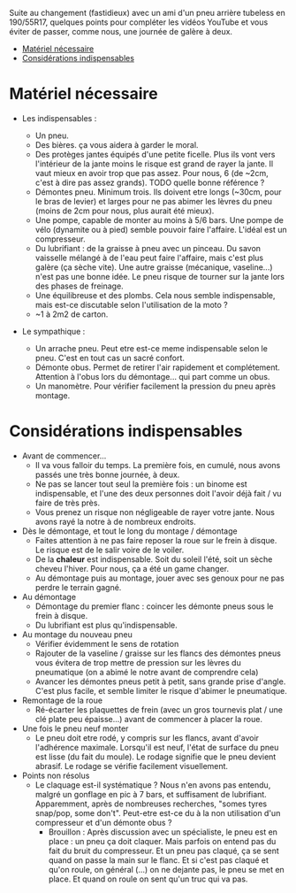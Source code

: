 Suite au changement (fastidieux) avec un ami d'un pneu arrière tubeless en 190/55R17, quelques points pour compléter les vidéos YouTube et vous éviter de passer, comme nous, une journée de galère à deux.

<!-- START doctoc generated TOC please keep comment here to allow auto update -->
<!-- DON'T EDIT THIS SECTION, INSTEAD RE-RUN doctoc TO UPDATE -->

- [Matériel nécessaire](#mat%C3%A9riel-n%C3%A9cessaire)
- [Considérations indispensables](#consid%C3%A9rations-indispensables)

<!-- END doctoc generated TOC please keep comment here to allow auto update -->

# Matériel nécessaire
* Les indispensables :
  * Un pneu.
  * Des bières. ça vous aidera à garder le moral.
  * Des protèges jantes équipés d'une petite ficelle. Plus ils vont vers l'intérieur de la jante moins le risque est grand de rayer la jante. Il vaut mieux en avoir trop que pas assez. Pour nous, 6 (de ~2cm, c'est à dire pas assez grands). TODO quelle bonne référence ?
  * Démontes pneu. Minimum trois. Ils doivent etre longs (~30cm, pour le bras de levier) et larges pour ne pas abimer les lèvres du pneu (moins de 2cm pour nous, plus aurait été mieux).
  * Une pompe, capable de monter au moins à 5/6 bars. Une pompe de vélo (dynamite ou à pied) semble pouvoir faire l'affaire. L'idéal est un compresseur.
  * Du lubrifiant : de la graisse à pneu avec un pinceau. Du savon vaisselle mélangé à de l'eau peut faire l'affaire, mais c'est plus galère (ça sèche vite). Une autre graisse (mécanique, vaseline...) n'est pas une bonne idée. Le pneu risque de tourner sur la jante lors des phases de freinage.
  * Une équilibreuse et des plombs. Cela nous semble indispensable, mais est-ce discutable selon l'utilisation de la moto ?
  * ~1 à 2m2 de carton.

* Le sympathique :
  * Un arrache pneu. Peut etre est-ce meme indispensable selon le pneu. C'est en tout cas un sacré confort.
  * Démonte obus. Permet de retirer l'air rapidement et complétement. Attention à l'obus lors du démontage... qui part comme un obus.
  * Un manomètre. Pour vérifier facilement la pression du pneu après montage.

# Considérations indispensables
* Avant de commencer...
  * Il va vous falloir du temps. La première fois, en cumulé, nous avons passés une très bonne journée, à deux.
  * Ne pas se lancer tout seul la première fois : un binome est indispensable, et l'une des deux personnes doit l'avoir déjà fait / vu faire de très près.
  * Vous prenez un risque non négligeable de rayer votre jante. Nous avons rayé la notre à de nombreux endroits.
* Dès le démontage, et tout le long du montage / démontage
  * Faites attention à ne pas faire reposer la roue sur le frein à disque. Le risque est de le salir voire de le voiler.
  * De la **chaleur** est indispensable. Soit du soleil l'été, soit un sèche cheveu l'hiver. Pour nous, ça a été un game changer.
  * Au démontage puis au montage, jouer avec ses genoux pour ne pas perdre le terrain gagné.
* Au démontage
  * Démontage du premier flanc : coincer les démonte pneus sous le frein à disque.
  * Du lubrifiant est plus qu'indispensable.
* Au montage du nouveau pneu
  * Vérifier évidemment le sens de rotation
  * Rajouter de la vaseline / graisse sur les flancs des démontes pneus vous évitera de trop mettre de pression sur les lèvres du pneumatique (on a abimé le notre avant de comprendre cela)
  * Avancer les démontes pneus petit à petit, sans grande prise d'angle. C'est plus facile, et semble limiter le risque d'abimer le pneumatique.
* Remontage de la roue
  * Ré-écarter les plaquettes de frein (avec un gros tournevis plat / une clé plate peu épaisse...) avant de commencer à placer la roue.
* Une fois le pneu neuf monter
  * Le pneu doit etre rodé, y compris sur les flancs, avant d'avoir l'adhérence maximale. Lorsqu'il est neuf, l'état de surface du pneu est lisse (du fait du moule). Le rodage signifie que le pneu devient abrasif. Le rodage se vérifie facilement visuellement.
* Points non résolus
  * Le claquage est-il systématique ? Nous n'en avons pas entendu, malgré un gonflage en pic à 7 bars, et suffisament de lubrifiant. Apparemment, après de nombreuses recherches, "somes tyres snap/pop, some don't". Peut-etre est-ce du à la non utilisation d'un compresseur et d'un démonte obus ?
    * Brouillon : Après discussion avec un spécialiste, le pneu est en place : un pneu ça doit claquer. Mais parfois on entend pas du fait du bruit du compresseur. Et un pneu pas claqué, ça se sent quand on passe la main sur le flanc. Et si c'est pas claqué et qu'on roule, on général (...) on ne dejante pas, le pneu se met en place. Et quand on roule on sent qu'un truc qui va pas.
